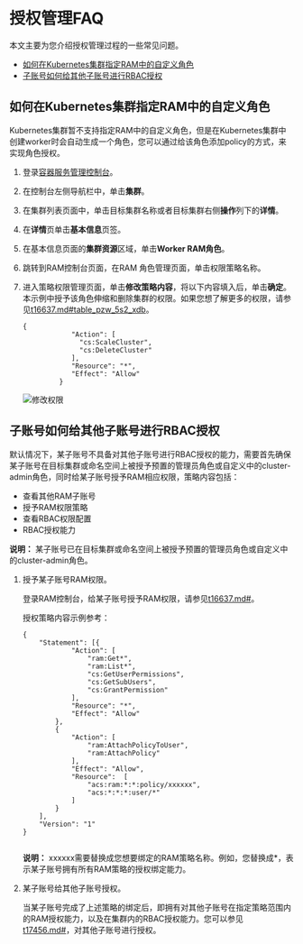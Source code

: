 # 授权管理FAQ

本文主要为您介绍授权管理过程的一些常见问题。

-   [如何在Kubernetes集群指定RAM中的自定义角色](#section_0sm_z8q_eyo)
-   [子账号如何给其他子账号进行RBAC授权](#section_wb5_8oc_wnd)

## 如何在Kubernetes集群指定RAM中的自定义角色

Kubernetes集群暂不支持指定RAM中的自定义角色，但是在Kubernetes集群中创建worker时会自动生成一个角色，您可以通过给该角色添加policy的方式，来实现角色授权。

1.  登录[容器服务管理控制台](https://cs.console.aliyun.com)。

2.  在控制台左侧导航栏中，单击**集群**。

3.  在集群列表页面中，单击目标集群名称或者目标集群右侧**操作**列下的**详情**。

4.  在**详情**页单击**基本信息**页签。

5.  在基本信息页面的**集群资源**区域，单击**Worker RAM角色**。

6.  跳转到RAM控制台页面，在RAM 角色管理页面，单击权限策略名称。

7.  进入策略权限管理页面，单击**修改策略内容**，将以下内容填入后，单击**确定**。本示例中授予该角色伸缩和删除集群的权限。如果您想了解更多的权限，请参见[t16637.md\#table\_pzw\_5s2\_xdb](/intl.zh-CN/Kubernetes集群用户指南/授权管理/自定义RAM授权策略.mdtable_pzw_5s2_xdb)。

    ```
    {
                "Action": [
                  "cs:ScaleCluster",
                  "cs:DeleteCluster"
                ],
                "Resource": "*",
                "Effect": "Allow"
             }
    ```

    ![修改权限](https://static-aliyun-doc.oss-accelerate.aliyuncs.com/assets/img/zh-CN/2175659951/p44694.png)


## 子账号如何给其他子账号进行RBAC授权

默认情况下，某子账号不具备对其他子账号进行RBAC授权的能力，需要首先确保某子账号在目标集群或命名空间上被授予预置的管理员角色或自定义中的cluster-admin角色，同时给某子账号授予RAM相应权限，策略内容包括：

-   查看其他RAM子账号
-   授予RAM权限策略
-   查看RBAC权限配置
-   RBAC授权能力

**说明：** 某子账号已在目标集群或命名空间上被授予预置的管理员角色或自定义中的cluster-admin角色。

1.  授予某子账号RAM权限。

    登录RAM控制台，给某子账号授予RAM权限，请参见[t16637.md\#](/intl.zh-CN/Kubernetes集群用户指南/授权管理/自定义RAM授权策略.md)。

    授权策略内容示例参考：

    ```
    {
        "Statement": [{
                "Action": [
                    "ram:Get*",
                    "ram:List*",
                    "cs:GetUserPermissions",
                    "cs:GetSubUsers",
                    "cs:GrantPermission"
                ],
                "Resource": "*",
                "Effect": "Allow"
            },
            {
                "Action": [
                    "ram:AttachPolicyToUser",
                    "ram:AttachPolicy"
                ],
                "Effect": "Allow",
                "Resource":  [
                    "acs:ram:*:*:policy/xxxxxx",
                    "acs:*:*:*:user/*"
                ]
            }
        ],
        "Version": "1"
    }
                                
    ```

    **说明：** xxxxxx需要替换成您想要绑定的RAM策略名称。例如，您替换成\*，表示某子账号拥有所有RAM策略的授权绑定能力。

2.  某子账号给其他子账号授权。

    当某子账号完成了上述策略的绑定后，即拥有对其他子账号在指定策略范围内的RAM授权能力，以及在集群内的RBAC授权能力。您可以参见[t17456.md\#](/intl.zh-CN/Kubernetes集群用户指南/授权管理/配置子账号RBAC权限.md)，对其他子账号进行授权。


